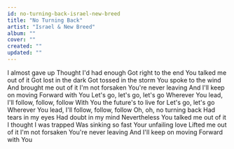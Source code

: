```yaml
---
id: no-turning-back-israel-new-breed
title: "No Turning Back"
artist: "Israel & New Breed"
album: ""
cover: ""
created: ""
updated: ""
---
```


I almost gave up
Thought I'd had enough
Got right to the end
You talked me out of it
Got lost in the dark
Got tossed in the storm
You spoke to the wind
And brought me out of it
I'm not forsaken
You're never leaving
And I'll keep on moving
Forward with You
Let's go, let's go, let's go
Wherever You lead, I'll follow, follow, follow
With You the future's to live for
Let's go, let's go
Wherever You lead, I'll follow, follow, follow
Oh, oh, no turning back
Had tears in my eyes
Had doubt in my mind
Nevertheless
You talked me out of it
I thought I was trapped
Was sinking so fast
Your unfailing love
Lifted me out of it
I'm not forsaken
You're never leaving
And I'll keep on moving
Forward with You